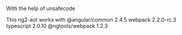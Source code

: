 With the help of unsafecode

This ng2-aot works with 
 @angular/common 2.4.5
 webpack 2.2.0-rc.3
 typescript 2.0.10
 @ngtools/webpack 1.2.3

